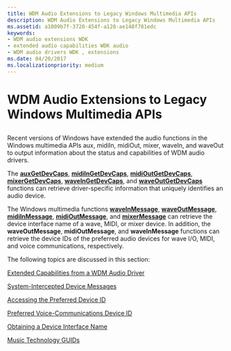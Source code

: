 ```yaml
---
title: WDM Audio Extensions to Legacy Windows Multimedia APIs
description: WDM Audio Extensions to Legacy Windows Multimedia APIs
ms.assetid: a1009b7f-3720-454f-a128-ae148f781edc
keywords:
- WDM audio extensions WDK
- extended audio capabilities WDK audio
- WDM audio drivers WDK , extensions
ms.date: 04/20/2017
ms.localizationpriority: medium
---
```


# WDM Audio Extensions to Legacy Windows Multimedia APIs


## <span id="wdm_audio_extensions_to_legacy_windows_multimedia_apis"></span><span id="WDM_AUDIO_EXTENSIONS_TO_LEGACY_WINDOWS_MULTIMEDIA_APIS"></span>


Recent versions of Windows have extended the audio functions in the Windows multimedia APIs aux, midiIn, midiOut, mixer, waveIn, and waveOut to output information about the status and capabilities of WDM audio drivers.

The [**auxGetDevCaps**](/previous-versions/dd756712(v=vs.85)), [**midiInGetDevCaps**](/previous-versions/dd798453(v=vs.85)), [**midiOutGetDevCaps**](/previous-versions/dd798469(v=vs.85)), [**mixerGetDevCaps**](/previous-versions/dd757300(v=vs.85)), [**waveInGetDevCaps**](/previous-versions/dd743841(v=vs.85)), and [**waveOutGetDevCaps**](/previous-versions/dd743857(v=vs.85)) functions can retrieve driver-specific information that uniquely identifies an audio device.

The Windows multimedia functions [**waveInMessage**](/previous-versions/dd743846(v=vs.85)), [**waveOutMessage**](/previous-versions/dd743865(v=vs.85)), [**midiInMessage**](/previous-versions/dd798457(v=vs.85)), [**midiOutMessage**](/previous-versions/dd798475(v=vs.85)), and [**mixerMessage**](/previous-versions/dd757307(v=vs.85)) can retrieve the device interface name of a wave, MIDI, or mixer device. In addition, the **waveOutMessage**, **midiOutMessage**, and **waveInMessage** functions can retrieve the device IDs of the preferred audio devices for wave I/O, MIDI, and voice communications, respectively.

The following topics are discussed in this section:

[Extended Capabilities from a WDM Audio Driver](extended-capabilities-from-a-wdm-audio-driver.md)

[System-Intercepted Device Messages](system-intercepted-device-messages.md)

[Accessing the Preferred Device ID](accessing-the-preferred-device-id.md)

[Preferred Voice-Communications Device ID](preferred-voice-communications-device-id.md)

[Obtaining a Device Interface Name](obtaining-a-device-interface-name.md)

[Music Technology GUIDs](music-technology-guids.md)

 

